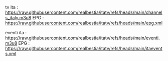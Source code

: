tv ita : https://raw.githubusercontent.com/realbestia/itatv/refs/heads/main/channels_italy.m3u8
EPG : https://raw.githubusercontent.com/realbestia/itatv/refs/heads/main/epg.xml


eventi ita : https://raw.githubusercontent.com/realbestia/itatv/refs/heads/main/eventi.m3u8
EPG : https://raw.githubusercontent.com/realbestia/itatv/refs/heads/main/itaevents.xml
